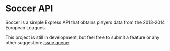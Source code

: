 
# Soccer API

Soccer is a simple Express API that obtains players data from the 2013-2014 European Leagues. 

This project is still in development, but feel free to submit a feature or any other suggestion:
[issue queue](https://github.com/paletcode/soccer/issues).
